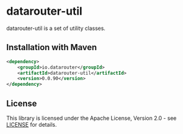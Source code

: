 # datarouter-util

datarouter-util is a set of utility classes.


## Installation with Maven

```xml
<dependency>
	<groupId>io.datarouter</groupId>
	<artifactId>datarouter-util</artifactId>
	<version>0.0.90</version>
</dependency>
```

## License

This library is licensed under the Apache License, Version 2.0 - see [LICENSE](../LICENSE) for details.
